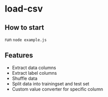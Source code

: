 # load-csv

## How to start
run `node example.js`

## Features

- Extract data columns
- Extract label columns
- Shuffle data 
- Split data into trainingset and test set
- Custom value converter for specific column 